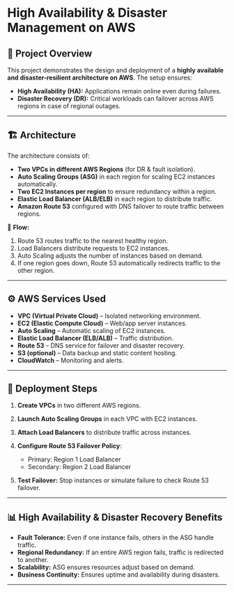 # High Availability & Disaster Management on AWS

## 📌 Project Overview

This project demonstrates the design and deployment of a **highly available and disaster-resilient architecture on AWS**.
The setup ensures:

* **High Availability (HA):** Applications remain online even during failures.
* **Disaster Recovery (DR):** Critical workloads can failover across AWS regions in case of regional outages.

---

## 🏗️ Architecture

The architecture consists of:

* **Two VPCs in different AWS Regions** (for DR & fault isolation).
* **Auto Scaling Groups (ASG)** in each region for scaling EC2 instances automatically.
* **Two EC2 Instances per region** to ensure redundancy within a region.
* **Elastic Load Balancer (ALB/ELB)** in each region to distribute traffic.
* **Amazon Route 53** configured with DNS failover to route traffic between regions.

📌 **Flow:**

1. Route 53 routes traffic to the nearest healthy region.
2. Load Balancers distribute requests to EC2 instances.
3. Auto Scaling adjusts the number of instances based on demand.
4. If one region goes down, Route 53 automatically redirects traffic to the other region.

---

## ⚙️ AWS Services Used

* **VPC (Virtual Private Cloud)** – Isolated networking environment.
* **EC2 (Elastic Compute Cloud)** – Web/app server instances.
* **Auto Scaling** – Automatic scaling of EC2 instances.
* **Elastic Load Balancer (ELB/ALB)** – Traffic distribution.
* **Route 53** – DNS service for failover and disaster recovery.
* **S3 (optional)** – Data backup and static content hosting.
* **CloudWatch** – Monitoring and alerts.

---

## 🚀 Deployment Steps

1. **Create VPCs** in two different AWS regions.
2. **Launch Auto Scaling Groups** in each VPC with EC2 instances.
3. **Attach Load Balancers** to distribute traffic across instances.
4. **Configure Route 53 Failover Policy**:

   * Primary: Region 1 Load Balancer
   * Secondary: Region 2 Load Balancer
5. **Test Failover:** Stop instances or simulate failure to check Route 53 failover.

---

## 📊 High Availability & Disaster Recovery Benefits

* **Fault Tolerance:** Even if one instance fails, others in the ASG handle traffic.
* **Regional Redundancy:** If an entire AWS region fails, traffic is redirected to another.
* **Scalability:** ASG ensures resources adjust based on demand.
* **Business Continuity:** Ensures uptime and availability during disasters.

---
